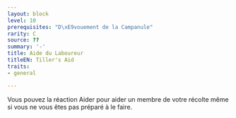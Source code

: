 ```yaml
---
layout: block
level: 10
prerequisites: "D\xE9vouement de la Campanule"
rarity: C
source: ??
summary: '-'
title: Aide du Laboureur
titleEN: Tiller's Aid
traits:
- general

---
```


<p>Vous pouvez la réaction Aider pour aider un membre de votre récolte même si vous ne vous êtes pas préparé à le faire.</p>
